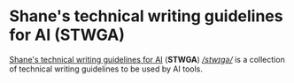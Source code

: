 # Shane's technical writing guidelines for AI (STWGA)

[Shane's technical writing guidelines for AI](https://sloretz.github.io/Shanes-technical-writing-guidelines-for-AI) (**STWGA**) *[/stwɪgə/](https://ipa-reader.com/?text=%2Fstw%C9%AAg%C9%99%2F)* is a collection of technical writing guidelines to be used by AI tools.

